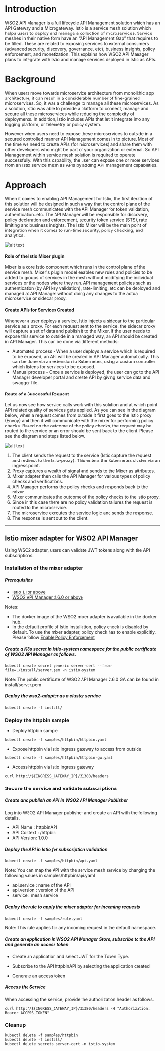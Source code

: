 # Introduction

WSO2 API Manager is a full lifecycle API Management solution which has an API Gateway and a Microgateway. Istio is a service mesh solution which helps users to deploy and manage a collection of microservices. Service meshes in their native form have an “API Management Gap” that requires to be filled. These are related to exposing services to external consumers (advanced security, discovery, governance, etc), business insights, policy enforcement, and monetization. This explains how WSO2 API Manager plans to integrate with Istio and manage services deployed in Istio as APIs. 

# Background

When users move towards microservice architecture from monolithic app architecture, it can result in a considerable number of fine-grained microservices. So, it was a challenge to manage all these microservices. As a solution, Istio was able to provide a platform to connect, manage and secure all these microservices while reducing the complexity of deployments. In addition, Istio includes APIs that let it integrate into any logging platform, or telemetry or policy system.

However when users need to expose these microservices to outside in a secured controlled manner API Management comes in to picture. Most of the time we need to create APIs (for microservices) and share them with other developers who might be part of your organization or external. So API Management within service mesh solution is required to operate successfully. With this capability, the user can expose one or more services from an Istio service mesh as APIs by adding API management capabilities. 

# Approach

When it comes to enabling API Management for Istio, the first iteration of this solution will be designed in such a way that the control plane of the service mesh communicates with the API Manager for token validation, authentication..etc. The API Manager will be responsible for discovery, policy declaration and enforcement, security token service (STS), rate limiting and business insights. The Istio Mixer will be the main point of integration when it comes to run-time security, policy checking, and analytics.

![alt text](https://raw.githubusercontent.com/wso2/istio-apim/master/component_diagram.png)

#### Role of the Istio Mixer plugin

Mixer is a core Istio component which runs in the control plane of the service mesh. Mixer's plugin model enables new rules and policies to be added to groups of services in the mesh without modifying the individual services or the nodes where they run. API management policies such as authentication (by API key validation), rate-limiting, etc can be deployed and managed at API Manager without doing any changes to the actual microservice or sidecar proxy.

#### Create APIs for Services Created

Whenever a user deploys a service, Istio injects a sidecar to the particular service as a proxy. For each request sent to the service, the sidecar proxy will capture a set of data and publish it to the Mixer. If the user needs to expose this service to outside in a managed way, an API should be created in API Manager. This can be done via different methods:

- Automated process - When a user deploys a service which is required to be exposed, an API will be created in API Manager automatically. This can be done via an extension to Kubernetes, using a custom controller which listens for services to be exposed.
- Manual process - Once a service is deployed, the user can go to the API Manager developer portal and create API by giving service data and swagger file.

####  Route of a Successful Request

Let us now see how service calls work with this solution and at which point API related quality of services gets applied. As you can see in the diagram below, when a request comes from outside it first goes to the Istio proxy (Envoy) and then it will communicate with the mixer for performing policy checks. Based on the outcome of the policy checks, the request may be routed to the service or an error should be sent back to the client. Please see the diagram and steps listed below.

![alt text](https://raw.githubusercontent.com/wso2/istio-apim/master/request_flow.png)

1. The client sends the request to the service (Istio capture the request and redirect to the Istio-proxy). This enters the Kubernetes cluster via an ingress point.
2. Proxy captures a wealth of signal and sends to the Mixer as attributes.
3. Mixer adapter then calls the API Manager for various types of policy checks and verifications.
4. API Manager performs the policy checks and responds back to the mixer.
5. Mixer communicates the outcome of the policy checks to the Istio proxy.
6. Since in this case there are no policy validation failures the request is routed to the microservice.
7. The microservice executes the service logic and sends the response.
8. The response is sent out to the client.


---
## Istio mixer adapter for WSO2 API Manager

Using WSO2 adapter, users can validate JWT tokens along with the API subscriptions.

### Installation of the mixer adapter

##### Prerequisites

- [Istio 1.1 or above](https://istio.io/docs/setup/kubernetes/install/) 
- [WSO2 API Manager 2.6.0 or above](https://wso2.com/api-management/)

Notes: 

- The docker image of the WSO2 mixer adapter is available in the docker hub.
- In the default profile of Istio installation, policy check is disabled by default. To use the mixer adapter, policy check has to enable explicitly. Please follow [Enable Policy Enforcement](https://istio.io/docs/tasks/policy-enforcement/enabling-policy/)

##### Create a K8s secret in istio-system namespace for the public certificate of WSO2 API Manager as follows.

```
kubectl create secret generic server-cert --from-file=./install/server.pem -n istio-system
```

Note: The public certificate of WSO2 API Manager 2.6.0 GA can be found in install/server.pem

##### Deploy the wso2-adapter as a cluster service

```
kubectl create -f install/
```

### Deploy the httpbin sample


- Deploy httpbin sample 

```
kubectl create -f samples/httpbin/httpbin.yaml
```

- Expose httpbin via Istio ingress gateway to access from outside

```
kubectl create -f samples/httpbin/httpbin-gw.yaml
```

- Access httpbin via Istio ingress gateway

```
curl http://${INGRESS_GATEWAY_IP}/31380/headers
```

### Secure the service and validate subscriptions


##### Create and publish an API in WSO2 API Manager Publisher

Log into WSO2 API Manager publisher and create an API with the following details.

- API Name : httpbinAPI
- API Context : /httpbin
- API Version: 1.0.0 

##### Deploy the API in Istio for subscription validation

```
kubectl create -f samples/httpbin/api.yaml
```

Note: You can map the API with the service mesh service by changing the following values in samples/httpbin/api.yaml

- api.service : name of the API
- api.version : version of the API
- service : mesh service 

##### Deploy the rule to apply the mixer adapter for incoming requests

```
kubectl create -f samples/rule.yaml
```

Note: This rule applies for any incoming request in the default namespace. 

##### Create an application in WSO2 API Manager Store, subscribe to the API and generate an access token

- Create an application and select JWT for the Token Type.

- Subscribe to the API httpbinAPI by selecting the application created

- Generate an access token


##### Access the Service 

When accessing the service, provide the authorization header as follows.

```
curl http://${INGRESS_GATEWAY_IP}/31380/headers -H "Authorization: Bearer ACCESS_TOKEN"
```

### Cleanup

```
kubectl delete -f samples/httpbin
kubectl delete -f install/
kubectl delete secrets server-cert -n istio-system
```